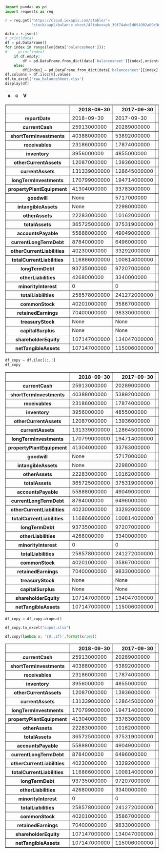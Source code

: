 

```python
import pandas as pd
import requests as req
```


```python
r = req.get('https://cloud.iexapis.com/stable/'+
            'stock/aapl/balance-sheet/4?token=pk_39f74abd1d694902a09c3e8fc811870e&period=annual')
```


```python
data = r.json()
# print(data)
df = pd.DataFrame()
for index in range(len(data['balancesheet'])):
#     print(index)
    if df.empty:
        df = pd.DataFrame.from_dict(data['balancesheet'][index],orient='index')
    else:
        df[index] = pd.DataFrame.from_dict(data['balancesheet'][index],orient='index')
df.columns = df.iloc[0].values
df.to_excel('raw_balanceSheet.xlsx')
display(df)
```
x|c|V|
---|---|---
</style>
<table border="1" class="dataframe">
  <thead>
    <tr style="text-align: right;">
      <th></th>
      <th>2018-09-30</th>
      <th>2017-09-30</th>
      <th>2016-09-30</th>
      <th>2015-09-30</th>
    </tr>
  </thead>
  <tbody>
    <tr>
      <th>reportDate</th>
      <td>2018-09-30</td>
      <td>2017-09-30</td>
      <td>2016-09-30</td>
      <td>2015-09-30</td>
    </tr>
    <tr>
      <th>currentCash</th>
      <td>25913000000</td>
      <td>20289000000</td>
      <td>20484000000</td>
      <td>21120000000</td>
    </tr>
    <tr>
      <th>shortTermInvestments</th>
      <td>40388000000</td>
      <td>53892000000</td>
      <td>46671000000</td>
      <td>20481000000</td>
    </tr>
    <tr>
      <th>receivables</th>
      <td>23186000000</td>
      <td>17874000000</td>
      <td>15754000000</td>
      <td>16849000000</td>
    </tr>
    <tr>
      <th>inventory</th>
      <td>3956000000</td>
      <td>4855000000</td>
      <td>2132000000</td>
      <td>2349000000</td>
    </tr>
    <tr>
      <th>otherCurrentAssets</th>
      <td>12087000000</td>
      <td>13936000000</td>
      <td>8283000000</td>
      <td>15085000000</td>
    </tr>
    <tr>
      <th>currentAssets</th>
      <td>131339000000</td>
      <td>128645000000</td>
      <td>106869000000</td>
      <td>89378000000</td>
    </tr>
    <tr>
      <th>longTermInvestments</th>
      <td>170799000000</td>
      <td>194714000000</td>
      <td>170430000000</td>
      <td>164065000000</td>
    </tr>
    <tr>
      <th>propertyPlantEquipment</th>
      <td>41304000000</td>
      <td>33783000000</td>
      <td>27010000000</td>
      <td>22471000000</td>
    </tr>
    <tr>
      <th>goodwill</th>
      <td>None</td>
      <td>5717000000</td>
      <td>5414000000</td>
      <td>5116000000</td>
    </tr>
    <tr>
      <th>intangibleAssets</th>
      <td>None</td>
      <td>2298000000</td>
      <td>3206000000</td>
      <td>3893000000</td>
    </tr>
    <tr>
      <th>otherAssets</th>
      <td>22283000000</td>
      <td>10162000000</td>
      <td>8757000000</td>
      <td>5556000000</td>
    </tr>
    <tr>
      <th>totalAssets</th>
      <td>365725000000</td>
      <td>375319000000</td>
      <td>321686000000</td>
      <td>290479000000</td>
    </tr>
    <tr>
      <th>accountsPayable</th>
      <td>55888000000</td>
      <td>49049000000</td>
      <td>37294000000</td>
      <td>35490000000</td>
    </tr>
    <tr>
      <th>currentLongTermDebt</th>
      <td>8784000000</td>
      <td>6496000000</td>
      <td>3500000000</td>
      <td>2500000000</td>
    </tr>
    <tr>
      <th>otherCurrentLiabilities</th>
      <td>40230000000</td>
      <td>33292000000</td>
      <td>30107000000</td>
      <td>34121000000</td>
    </tr>
    <tr>
      <th>totalCurrentLiabilities</th>
      <td>116866000000</td>
      <td>100814000000</td>
      <td>79006000000</td>
      <td>80610000000</td>
    </tr>
    <tr>
      <th>longTermDebt</th>
      <td>93735000000</td>
      <td>97207000000</td>
      <td>75427000000</td>
      <td>53463000000</td>
    </tr>
    <tr>
      <th>otherLiabilities</th>
      <td>4268000000</td>
      <td>3340000000</td>
      <td>4285000000</td>
      <td>4789000000</td>
    </tr>
    <tr>
      <th>minorityInterest</th>
      <td>0</td>
      <td>0</td>
      <td>0</td>
      <td>0</td>
    </tr>
    <tr>
      <th>totalLiabilities</th>
      <td>258578000000</td>
      <td>241272000000</td>
      <td>193437000000</td>
      <td>171124000000</td>
    </tr>
    <tr>
      <th>commonStock</th>
      <td>40201000000</td>
      <td>35867000000</td>
      <td>31251000000</td>
      <td>27416000000</td>
    </tr>
    <tr>
      <th>retainedEarnings</th>
      <td>70400000000</td>
      <td>98330000000</td>
      <td>96364000000</td>
      <td>92284000000</td>
    </tr>
    <tr>
      <th>treasuryStock</th>
      <td>None</td>
      <td>None</td>
      <td>None</td>
      <td>None</td>
    </tr>
    <tr>
      <th>capitalSurplus</th>
      <td>None</td>
      <td>None</td>
      <td>None</td>
      <td>None</td>
    </tr>
    <tr>
      <th>shareholderEquity</th>
      <td>107147000000</td>
      <td>134047000000</td>
      <td>128249000000</td>
      <td>119355000000</td>
    </tr>
    <tr>
      <th>netTangibleAssets</th>
      <td>107147000000</td>
      <td>115006000000</td>
      <td>108409000000</td>
      <td>100898000000</td>
    </tr>
  </tbody>
</table>
</div>



```python
df_copy = df.iloc[1:,:]
df_copy
```




<div>
<style scoped>
    .dataframe tbody tr th:only-of-type {
        vertical-align: middle;
    }

    .dataframe tbody tr th {
        vertical-align: top;
    }

    .dataframe thead th {
        text-align: right;
    }
</style>
<table border="1" class="dataframe">
  <thead>
    <tr style="text-align: right;">
      <th></th>
      <th>2018-09-30</th>
      <th>2017-09-30</th>
      <th>2016-09-30</th>
      <th>2015-09-30</th>
    </tr>
  </thead>
  <tbody>
    <tr>
      <th>currentCash</th>
      <td>25913000000</td>
      <td>20289000000</td>
      <td>20484000000</td>
      <td>21120000000</td>
    </tr>
    <tr>
      <th>shortTermInvestments</th>
      <td>40388000000</td>
      <td>53892000000</td>
      <td>46671000000</td>
      <td>20481000000</td>
    </tr>
    <tr>
      <th>receivables</th>
      <td>23186000000</td>
      <td>17874000000</td>
      <td>15754000000</td>
      <td>16849000000</td>
    </tr>
    <tr>
      <th>inventory</th>
      <td>3956000000</td>
      <td>4855000000</td>
      <td>2132000000</td>
      <td>2349000000</td>
    </tr>
    <tr>
      <th>otherCurrentAssets</th>
      <td>12087000000</td>
      <td>13936000000</td>
      <td>8283000000</td>
      <td>15085000000</td>
    </tr>
    <tr>
      <th>currentAssets</th>
      <td>131339000000</td>
      <td>128645000000</td>
      <td>106869000000</td>
      <td>89378000000</td>
    </tr>
    <tr>
      <th>longTermInvestments</th>
      <td>170799000000</td>
      <td>194714000000</td>
      <td>170430000000</td>
      <td>164065000000</td>
    </tr>
    <tr>
      <th>propertyPlantEquipment</th>
      <td>41304000000</td>
      <td>33783000000</td>
      <td>27010000000</td>
      <td>22471000000</td>
    </tr>
    <tr>
      <th>goodwill</th>
      <td>None</td>
      <td>5717000000</td>
      <td>5414000000</td>
      <td>5116000000</td>
    </tr>
    <tr>
      <th>intangibleAssets</th>
      <td>None</td>
      <td>2298000000</td>
      <td>3206000000</td>
      <td>3893000000</td>
    </tr>
    <tr>
      <th>otherAssets</th>
      <td>22283000000</td>
      <td>10162000000</td>
      <td>8757000000</td>
      <td>5556000000</td>
    </tr>
    <tr>
      <th>totalAssets</th>
      <td>365725000000</td>
      <td>375319000000</td>
      <td>321686000000</td>
      <td>290479000000</td>
    </tr>
    <tr>
      <th>accountsPayable</th>
      <td>55888000000</td>
      <td>49049000000</td>
      <td>37294000000</td>
      <td>35490000000</td>
    </tr>
    <tr>
      <th>currentLongTermDebt</th>
      <td>8784000000</td>
      <td>6496000000</td>
      <td>3500000000</td>
      <td>2500000000</td>
    </tr>
    <tr>
      <th>otherCurrentLiabilities</th>
      <td>40230000000</td>
      <td>33292000000</td>
      <td>30107000000</td>
      <td>34121000000</td>
    </tr>
    <tr>
      <th>totalCurrentLiabilities</th>
      <td>116866000000</td>
      <td>100814000000</td>
      <td>79006000000</td>
      <td>80610000000</td>
    </tr>
    <tr>
      <th>longTermDebt</th>
      <td>93735000000</td>
      <td>97207000000</td>
      <td>75427000000</td>
      <td>53463000000</td>
    </tr>
    <tr>
      <th>otherLiabilities</th>
      <td>4268000000</td>
      <td>3340000000</td>
      <td>4285000000</td>
      <td>4789000000</td>
    </tr>
    <tr>
      <th>minorityInterest</th>
      <td>0</td>
      <td>0</td>
      <td>0</td>
      <td>0</td>
    </tr>
    <tr>
      <th>totalLiabilities</th>
      <td>258578000000</td>
      <td>241272000000</td>
      <td>193437000000</td>
      <td>171124000000</td>
    </tr>
    <tr>
      <th>commonStock</th>
      <td>40201000000</td>
      <td>35867000000</td>
      <td>31251000000</td>
      <td>27416000000</td>
    </tr>
    <tr>
      <th>retainedEarnings</th>
      <td>70400000000</td>
      <td>98330000000</td>
      <td>96364000000</td>
      <td>92284000000</td>
    </tr>
    <tr>
      <th>treasuryStock</th>
      <td>None</td>
      <td>None</td>
      <td>None</td>
      <td>None</td>
    </tr>
    <tr>
      <th>capitalSurplus</th>
      <td>None</td>
      <td>None</td>
      <td>None</td>
      <td>None</td>
    </tr>
    <tr>
      <th>shareholderEquity</th>
      <td>107147000000</td>
      <td>134047000000</td>
      <td>128249000000</td>
      <td>119355000000</td>
    </tr>
    <tr>
      <th>netTangibleAssets</th>
      <td>107147000000</td>
      <td>115006000000</td>
      <td>108409000000</td>
      <td>100898000000</td>
    </tr>
  </tbody>
</table>
</div>




```python
df_copy = df_copy.dropna()
```


```python
df_copy.to_excel("ouput.xlsx")
```


```python
df.copy(lambda x: '{0:.2f}'.format(x/1e9))
```


<div>
<style scoped>
    .dataframe tbody tr th:only-of-type {
        vertical-align: middle;
    }

    .dataframe tbody tr th {
        vertical-align: top;
    }

    .dataframe thead th {
        text-align: right;
    }
</style>
<table border="1" class="dataframe">
  <thead>
    <tr style="text-align: right;">
      <th></th>
      <th>2018-09-30</th>
      <th>2017-09-30</th>
      <th>2016-09-30</th>
      <th>2015-09-30</th>
    </tr>
  </thead>
  <tbody>
    <tr>
      <th>currentCash</th>
      <td>25913000000</td>
      <td>20289000000</td>
      <td>20484000000</td>
      <td>21120000000</td>
    </tr>
    <tr>
      <th>shortTermInvestments</th>
      <td>40388000000</td>
      <td>53892000000</td>
      <td>46671000000</td>
      <td>20481000000</td>
    </tr>
    <tr>
      <th>receivables</th>
      <td>23186000000</td>
      <td>17874000000</td>
      <td>15754000000</td>
      <td>16849000000</td>
    </tr>
    <tr>
      <th>inventory</th>
      <td>3956000000</td>
      <td>4855000000</td>
      <td>2132000000</td>
      <td>2349000000</td>
    </tr>
    <tr>
      <th>otherCurrentAssets</th>
      <td>12087000000</td>
      <td>13936000000</td>
      <td>8283000000</td>
      <td>15085000000</td>
    </tr>
    <tr>
      <th>currentAssets</th>
      <td>131339000000</td>
      <td>128645000000</td>
      <td>106869000000</td>
      <td>89378000000</td>
    </tr>
    <tr>
      <th>longTermInvestments</th>
      <td>170799000000</td>
      <td>194714000000</td>
      <td>170430000000</td>
      <td>164065000000</td>
    </tr>
    <tr>
      <th>propertyPlantEquipment</th>
      <td>41304000000</td>
      <td>33783000000</td>
      <td>27010000000</td>
      <td>22471000000</td>
    </tr>
    <tr>
      <th>otherAssets</th>
      <td>22283000000</td>
      <td>10162000000</td>
      <td>8757000000</td>
      <td>5556000000</td>
    </tr>
    <tr>
      <th>totalAssets</th>
      <td>365725000000</td>
      <td>375319000000</td>
      <td>321686000000</td>
      <td>290479000000</td>
    </tr>
    <tr>
      <th>accountsPayable</th>
      <td>55888000000</td>
      <td>49049000000</td>
      <td>37294000000</td>
      <td>35490000000</td>
    </tr>
    <tr>
      <th>currentLongTermDebt</th>
      <td>8784000000</td>
      <td>6496000000</td>
      <td>3500000000</td>
      <td>2500000000</td>
    </tr>
    <tr>
      <th>otherCurrentLiabilities</th>
      <td>40230000000</td>
      <td>33292000000</td>
      <td>30107000000</td>
      <td>34121000000</td>
    </tr>
    <tr>
      <th>totalCurrentLiabilities</th>
      <td>116866000000</td>
      <td>100814000000</td>
      <td>79006000000</td>
      <td>80610000000</td>
    </tr>
    <tr>
      <th>longTermDebt</th>
      <td>93735000000</td>
      <td>97207000000</td>
      <td>75427000000</td>
      <td>53463000000</td>
    </tr>
    <tr>
      <th>otherLiabilities</th>
      <td>4268000000</td>
      <td>3340000000</td>
      <td>4285000000</td>
      <td>4789000000</td>
    </tr>
    <tr>
      <th>minorityInterest</th>
      <td>0</td>
      <td>0</td>
      <td>0</td>
      <td>0</td>
    </tr>
    <tr>
      <th>totalLiabilities</th>
      <td>258578000000</td>
      <td>241272000000</td>
      <td>193437000000</td>
      <td>171124000000</td>
    </tr>
    <tr>
      <th>commonStock</th>
      <td>40201000000</td>
      <td>35867000000</td>
      <td>31251000000</td>
      <td>27416000000</td>
    </tr>
    <tr>
      <th>retainedEarnings</th>
      <td>70400000000</td>
      <td>98330000000</td>
      <td>96364000000</td>
      <td>92284000000</td>
    </tr>
    <tr>
      <th>shareholderEquity</th>
      <td>107147000000</td>
      <td>134047000000</td>
      <td>128249000000</td>
      <td>119355000000</td>
    </tr>
    <tr>
      <th>netTangibleAssets</th>
      <td>107147000000</td>
      <td>115006000000</td>
      <td>108409000000</td>
      <td>100898000000</td>
    </tr>
  </tbody>
</table>
</div>



```python

```
